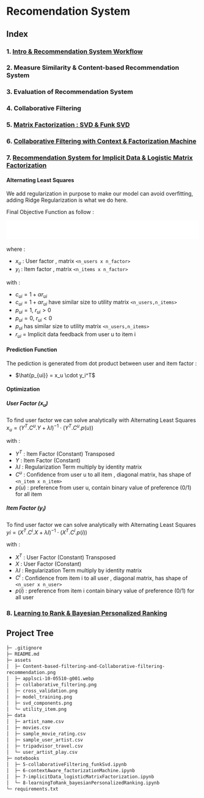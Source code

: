 # Recomendation System

## Index

### 1. [Intro & Recommendation System Workflow](notebooks/1-intro_workflow.ipynb)

### 2. Measure Similarity & Content-based Recommendation System

### 3. Evaluation of Recommendation System

### 4. Collaborative Filtering

### 5. [Matrix Factorization : SVD & Funk SVD](notebooks/5-collaborativeFiltering_funkSvd.ipynb)

### 6. [Collaborative Filtering with Context & Factorization Machine](notebooks/6-contextAware_factorizationMachine.ipynb.ipynb)

### 7. [Recommendation System for Implicit Data & Logistic Matrix Factorization](notebooks/7-implicitData_logisticMatrixFactorization.ipynb)

#### Alternating Least Squares

<p> We add regularization in purpose to make our model can avoid overfitting, adding Ridge Regularization is what we do here. <p>
<p> Final Objective Function as follow : </p>

![alt text](assets/formula/equation_als_white.png)

where :

- $x_u$ : User factor , matrix `<n_users x n_factor>`
- $y_i$ : Item factor , matrix `<n_items x n_factor>`

with :

- $c_{ui} = 1 + \alpha r_{ui}$
- $c_{ui} = 1 + \alpha r_{ui}$ have similar size to utility matrix `<n_users,n_items>`
- $p_{ui} = 1 \text{, } r_{ui} > 0$
- $p_{ui} = 0 \text{, } r_{ui} < 0$
- $p_{ui}$ has similar size to utility matrix `<n_users,n_items>`
- $r_{ui}$ = Implicit data feedback from user u to item i

#### Prediction Function

The pediction is generated from dot product between user and item factor :

- $\hat{p_{ui}} = x_u \cdot y_i^T$

#### Optimization

##### User Factor ($x_u$)

To find user factor we can solve analytically with Alternating Least Squares
$x_u = (Y^T.C^u.Y + \lambda I )^{-1} \cdot (Y^T.C^u.p(u))$

with :

- $Y^T$ : Item Factor (Constant) Transposed
- $Y$ : Item Factor (Constant)
- $\lambda I$ : Regularization Term multiply by identity matrix
- $C^u$ : Confidence from user u to all item , diagonal matrix, has shape of `<n_item x n_item>`
- $p(u)$ : preference from user u, contain binary value of preference (0/1) for all item

##### Item Factor ($y_i$)

To find user factor we can solve analytically with Alternating Least Squares
$yi = (X^T.C^i.X + \lambda I )^{-1} \cdot (X^T.C^i.p(i))$

with :

- $X^T$ : User Factor (Constant) Transposed
- $X$ : User Factor (Constant)
- $\lambda I$ : Regularization Term multiply by identity matrix
- $C^i$ : Confidence from item i to all user , diagonal matrix, has shape of `<n_user x n_user>`
- $p(i)$ : preference from item i contain binary value of preference (0/1) for all user

### 8. [Learning to Rank & Bayesian Personalized Ranking](notebooks/8-learningToRank_bayesianPersonalizedRanking.ipynb)

## Project Tree

```
├─ .gitignore
├─ README.md
├─ assets
│  ├─ Content-based-filtering-and-Collaborative-filtering-recommendation.png
│  ├─ applsci-10-05510-g001.webp
│  ├─ collaborative_filtering.png
│  ├─ cross_validation.png
│  ├─ model_training.png
│  ├─ svd_components.png
│  └─ utility_item.png
├─ data
│  ├─ artist_name.csv
│  ├─ movies.csv
│  ├─ sample_movie_rating.csv
│  ├─ sample_user_artist.csv
│  ├─ tripadvisor_travel.csv
│  └─ user_artist_play.csv
├─ notebooks
│  ├─ 5-collaborativeFiltering_funkSvd.ipynb
│  ├─ 6-contextAware_factorizationMachine.ipynb
│  ├─ 7-implicitData_logisticMatrixFactorization.ipynb
│  └─ 8-learningToRank_bayesianPersonalizedRanking.ipynb
└─ requirements.txt
```
